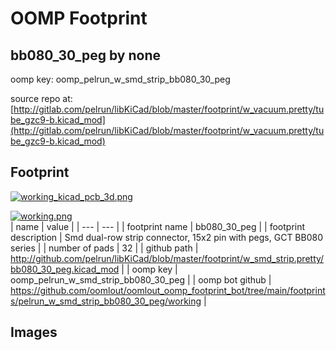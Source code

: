 # OOMP Footprint  
## bb080_30_peg  by none  
  
oomp key: oomp_pelrun_w_smd_strip_bb080_30_peg  
  
source repo at: [http://gitlab.com/pelrun/libKiCad/blob/master/footprint/w_vacuum.pretty/tube_gzc9-b.kicad_mod](http://gitlab.com/pelrun/libKiCad/blob/master/footprint/w_vacuum.pretty/tube_gzc9-b.kicad_mod)  
## Footprint  
  
[![working_kicad_pcb_3d.png](working_kicad_pcb_3d_600.png)](working_kicad_pcb_3d.png)  
  
[![working.png](working_600.png)](working.png)  
| name | value | 
| --- | --- | 
| footprint name | bb080_30_peg | 
| footprint description | Smd dual-row strip connector, 15x2 pin with pegs, GCT BB080 series | 
| number of pads | 32 | 
| github path | http://github.com/pelrun/libKiCad/blob/master/footprint/w_smd_strip.pretty/bb080_30_peg.kicad_mod | 
| oomp key | oomp_pelrun_w_smd_strip_bb080_30_peg | 
| oomp bot github | https://github.com/oomlout/oomlout_oomp_footprint_bot/tree/main/footprints/pelrun_w_smd_strip_bb080_30_peg/working | 
## Images  

